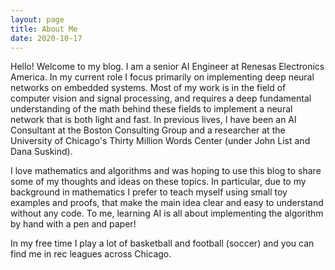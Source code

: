 ```yaml
---
layout: page
title: About Me
date: 2020-10-17
---
```


Hello! Welcome to my blog. I am a senior AI Engineer at Renesas Electronics America. In my current role I focus primarily on implementing deep neural networks on embedded systems. 
Most of my work is in the field of computer vision and signal processing, and requires a deep fundamental understanding of the math behind these fields to implement a neural network that is both light and fast.
In previous lives, I have been an AI Consultant at the Boston Consulting Group and a researcher at the University of Chicago's Thirty Million Words Center (under John List and Dana Suskind). 

I love mathematics and algorithms and was hoping to use this blog to share some of my thoughts and ideas on these topics. 
In particular, due to my background in mathematics I prefer to teach myself using small toy examples and proofs, that make the main idea clear and easy to understand without any code. To me, learning AI is all about implementing the algorithm by hand 
with a pen and paper! 

In my free time I play a lot of basketball and football (soccer) and you can find me in rec leagues across Chicago. 


